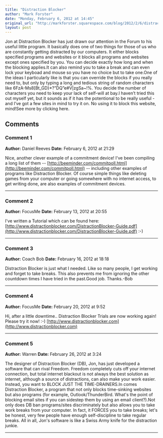 ```yaml
---
title: "Distraction Blocker"
author: "Mark Forster"
date: "Monday, February 6, 2012 at 14:45"
original_url: "http://markforster.squarespace.com/blog/2012/2/6/distraction-blocker.html"
layout: post
---
```


Jon at Distraction Blocker has just drawn our attention in the Forum to his useful little program. It basically does one of two things for those of us who are constantly getting distracted by our computers. It either blocks specified programs and websites or it blocks all programs and websites except ones specified by you. You can decide exactly how long and when the blocking applies.It can also remind you to take a break and can even lock your keyboad and mouse so you have no choice but to take one.One of the ideas I particularly like is that you can override the blocks if you really need to, but only by typing a long and tedious string of random characters like 6FzA-Ms8[Bt_GD}*?”DQ”e#V|zgSa~!%. You decide the number of characters you need to keep your lack of self-will at bay.I haven’t tried this out myself yet, but it sounds as if it has the potentional to be really useful - and I’ve got a few sites in mind to try it on. No using it to block this website, mind!See more by clicking here.

## Comments

### Comment 1
**Author:** Daniel Reeves
**Date:** February 6, 2012 at 21:29

Nice, another clever example of a commitment device! I've been compiling a long list of them -- [http://beeminder.com/commitpoll.html](http://beeminder.com/commitpoll.html) -- including other examples of programs like Distraction Blocker. Of course simple things like deleting games from your computer or going somewhere with no internet access, to get writing done, are also examples of commitment devices.

---

### Comment 2
**Author:** FocusMe
**Date:** February 13, 2012 at 20:55

I've written a Tutorial which can be found here:
[http://www.distractionblocker.com/DistractionBlocker-Guide.pdf](http://www.distractionblocker.com/DistractionBlocker-Guide.pdf)
:-)

---

### Comment 3
**Author:** Coach Bob
**Date:** February 16, 2012 at 18:18

Distraction Blocker is just what I needed. Like so many people, I get working and forget to take breaks. This also prevents me from ignoring the other countdown times I have tried in the past.Good job. Thanks.-Bob

---

### Comment 4
**Author:** FocusMe
**Date:** February 20, 2012 at 9:52

Hi, after a little downtime.. Distraction Blocker Trials are now working again! Please try it now! :-)
[http://www.distractionblocker.com](http://www.distractionblocker.com)

---

### Comment 5
**Author:** Warren
**Date:** February 26, 2012 at 3:24

The designer of Distraction Blocker (DB), Jon, has just developed a software that can rival Freedom. Freedom completely cuts off your internet connection, but total internet blackout is not always the best solution as internet, although a source of distractions, can also make your work easier. Instead, you want to BLOCK JUST THE TIME-DRAINERS.In comes Distraction Blocker, a program that not only blocks time-sinking websites but also programs (for example, Outlook/ThunderBird. What's the point of blocking email sites if you can sidestep them by using an email client?).Not only does DB ban programs/sites discriminately but also allows you to take work breaks from your computer. In fact, it FORCES you to take breaks; let's be honest, very few people have enough self-discipline to take regular breaks. All in all, Jon's software is like a Swiss Army knife for the distraction junkie.

---
